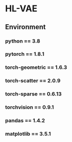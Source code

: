 # HL-VAE
## Environment
### python == 3.8
### pytorch == 1.8.1
### torch-geometric == 1.6.3
### torch-scatter == 2.0.9
### torch-sparse == 0.6.13
### torchvision == 0.9.1
### pandas == 1.4.2
### matplotlib == 3.5.1
